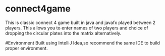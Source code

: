 # connect4game
This is classic connect 4 game built in java and javafx played between 2 players. This allows you to enter names of two players and choice of dropping the circular plates into the matrix alternatively. 

#Environment
Built using IntelliJ Idea,so recommend the same IDE to build proper environment.
